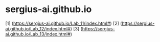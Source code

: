 # sergius-ai.github.io
[1]
(https://sergius-ai.github.io/Lab_11/index.html#)
[2]
(https://sergius-ai.github.io/Lab_12/index.html#)
[3]
(https://sergius-ai.github.io/Lab_13/index.html#)